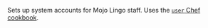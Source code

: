 Sets up system accounts for Mojo Lingo staff. Uses the [`user` Chef cookbook](http://fnichol.github.io/chef-user/).
